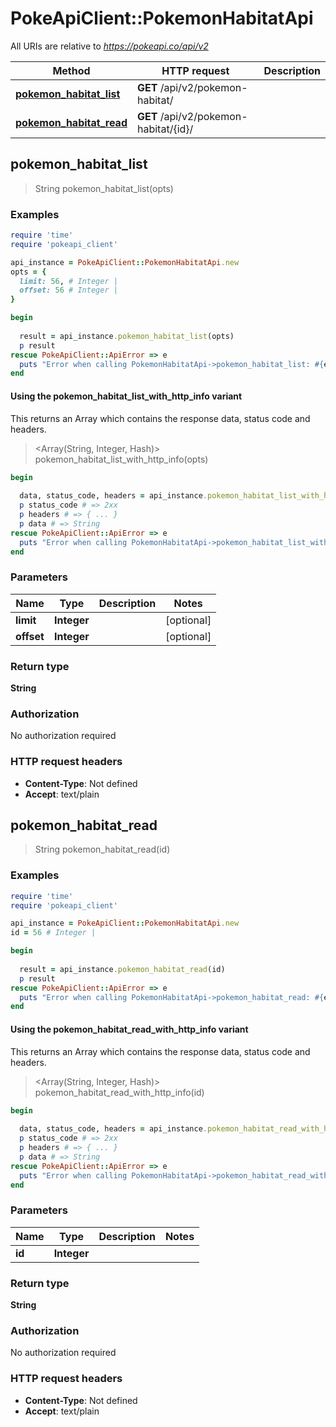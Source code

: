 # PokeApiClient::PokemonHabitatApi

All URIs are relative to *https://pokeapi.co/api/v2*

| Method | HTTP request | Description |
| ------ | ------------ | ----------- |
| [**pokemon_habitat_list**](PokemonHabitatApi.md#pokemon_habitat_list) | **GET** /api/v2/pokemon-habitat/ |  |
| [**pokemon_habitat_read**](PokemonHabitatApi.md#pokemon_habitat_read) | **GET** /api/v2/pokemon-habitat/{id}/ |  |


## pokemon_habitat_list

> String pokemon_habitat_list(opts)



### Examples

```ruby
require 'time'
require 'pokeapi_client'

api_instance = PokeApiClient::PokemonHabitatApi.new
opts = {
  limit: 56, # Integer | 
  offset: 56 # Integer | 
}

begin
  
  result = api_instance.pokemon_habitat_list(opts)
  p result
rescue PokeApiClient::ApiError => e
  puts "Error when calling PokemonHabitatApi->pokemon_habitat_list: #{e}"
end
```

#### Using the pokemon_habitat_list_with_http_info variant

This returns an Array which contains the response data, status code and headers.

> <Array(String, Integer, Hash)> pokemon_habitat_list_with_http_info(opts)

```ruby
begin
  
  data, status_code, headers = api_instance.pokemon_habitat_list_with_http_info(opts)
  p status_code # => 2xx
  p headers # => { ... }
  p data # => String
rescue PokeApiClient::ApiError => e
  puts "Error when calling PokemonHabitatApi->pokemon_habitat_list_with_http_info: #{e}"
end
```

### Parameters

| Name | Type | Description | Notes |
| ---- | ---- | ----------- | ----- |
| **limit** | **Integer** |  | [optional] |
| **offset** | **Integer** |  | [optional] |

### Return type

**String**

### Authorization

No authorization required

### HTTP request headers

- **Content-Type**: Not defined
- **Accept**: text/plain


## pokemon_habitat_read

> String pokemon_habitat_read(id)



### Examples

```ruby
require 'time'
require 'pokeapi_client'

api_instance = PokeApiClient::PokemonHabitatApi.new
id = 56 # Integer | 

begin
  
  result = api_instance.pokemon_habitat_read(id)
  p result
rescue PokeApiClient::ApiError => e
  puts "Error when calling PokemonHabitatApi->pokemon_habitat_read: #{e}"
end
```

#### Using the pokemon_habitat_read_with_http_info variant

This returns an Array which contains the response data, status code and headers.

> <Array(String, Integer, Hash)> pokemon_habitat_read_with_http_info(id)

```ruby
begin
  
  data, status_code, headers = api_instance.pokemon_habitat_read_with_http_info(id)
  p status_code # => 2xx
  p headers # => { ... }
  p data # => String
rescue PokeApiClient::ApiError => e
  puts "Error when calling PokemonHabitatApi->pokemon_habitat_read_with_http_info: #{e}"
end
```

### Parameters

| Name | Type | Description | Notes |
| ---- | ---- | ----------- | ----- |
| **id** | **Integer** |  |  |

### Return type

**String**

### Authorization

No authorization required

### HTTP request headers

- **Content-Type**: Not defined
- **Accept**: text/plain

